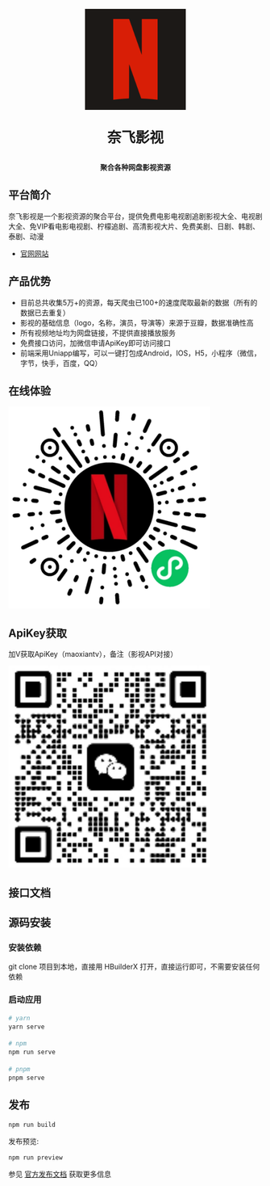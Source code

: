 <p align="center">
	<img alt="logo"  width="200px" height="200px" src="https://raw.githubusercontent.com/langmanyinghua/netflixtv/5ba2469eb7b918aca35795011415e3d905dae0cb/static/logo.png">
</p>
<h1 align="center" style="margin: 30px 0 30px; font-weight: bold;">奈飞影视</h1>
<h4 align="center">聚合各种网盘影视资源</h4>

## 平台简介
奈飞影视是一个影视资源的聚合平台，提供免费电影电视剧追剧影视大全、电视剧大全、免VIP看电影电视剧、柠檬追剧、高清影视大片、免费美剧、日剧、韩剧、泰剧、动漫

- [官网网站](https://www.liuyifeicn.com) 

## 产品优势
- 目前总共收集5万+的资源，每天爬虫已100+的速度爬取最新的数据（所有的数据已去重复）
- 影视的基础信息（logo，名称，演员，导演等）来源于豆瓣，数据准确性高
- 所有视频地址均为网盘链接，不提供直接播放服务
- 免费接口访问，加微信申请ApiKey即可访问接口
- 前端采用Uniapp编写，可以一键打包成Android，IOS，H5，小程序（微信，字节，快手，百度，QQ）

## 在线体验
<img alt="logo" width="400px" height="400px" src="https://raw.githubusercontent.com/langmanyinghua/netflixtv/master/static/images/xcx_qr_code.jpeg">

## ApiKey获取
<p>
加V获取ApiKey（maoxiantv），备注（影视API对接）
</p>
<img alt="logo" width="400px" height="400px" src="https://raw.githubusercontent.com/langmanyinghua/netflixtv/master/static/images/wechat_qrcode.jpeg">

## 接口文档

## 源码安装

### 安装依赖

git clone 项目到本地，直接用 HBuilderX 打开，直接运行即可，不需要安装任何依赖


### 启动应用

```bash
# yarn 
yarn serve

# npm 
npm run serve

# pnpm 
pnpm serve
```

## 发布

```bash
npm run build
```

发布预览:

```bash
npm run preview
```

参见 [官方发布文档](https://nuxt.com/docs/getting-started/deployment) 获取更多信息
